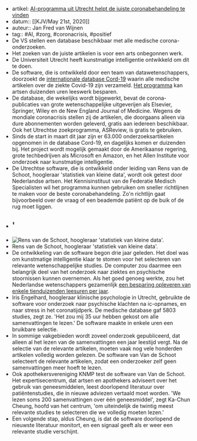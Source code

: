 - artikel: [AI-programma uit Utrecht helpt de juiste coronabehandeling te vinden](https://fd.nl/ondernemen/1345230/ai-programma-uit-utrecht-helpt-de-juiste-coronabehandeling-te-vinden)
- datum:: [[KJV/May 21st, 2020]]
- auteur:: Jan Fred van Wijnen
- tag:: #AI, #zorg, #coronacrisis, #positief
- De VS stellen een database beschikbaar met alle medische corona-onderzoeken.
- Het zoeken van de juiste artikelen is voor een arts onbegonnen werk.
- De Universiteit Utrecht heeft kunstmatige intelligentie ontwikkeld om dit te doen.
- De software, die is ontwikkeld door een team van datawetenschappers, doorzoekt de [internationale database Cord-19](https://www.semanticscholar.org/cord19) waarin alle medische artikelen over de ziekte Covid-19 zijn verzameld. [Het programma](https://asreview.nl/) kan artsen duizenden uren leeswerk besparen.
- De database, die wekelijks wordt bijgewerkt, bevat de corona-publicaties van grote wetenschappelijke uitgeverijen als Elsevier, Springer, Wiley en de New England Journal of Medicine. Wegens de mondiale coronacrisis stellen zij de artikelen, die doorgaans alleen via dure abonnementen worden geleverd, gratis aan iedereen beschikbaar. Ook het Utrechtse zoekprogramma, ASReview, is gratis te gebruiken.
- Sinds de start in maart dit jaar zijn er 63.000 onderzoeksartikelen opgenomen in de database Cord-19, en dagelijks komen er duizenden bij. Het project wordt mogelijk gemaakt door de Amerikaanse regering, grote techbedrijven als Microsoft en Amazon, en het Allen Institute voor onderzoek naar kunstmatige intelligentie.
- De Utrechtse software, die is ontwikkeld onder leiding van Rens van de Schoot, hoogleraar 'statistiek van kleine data', wordt ook getest door Nederlandse artsen. Het Kennisinstituut van de Federatie Medisch Specialisten wil het programma kunnen gebruiken om sneller richtlijnen te maken voor de beste coronabehandeling. Zo'n richtlijn gaat bijvoorbeeld over de vraag of een beademde patiënt op de buik of de rug moet liggen.
- ## '
- ![Rens van de Schoot, hoogleraar 'statistiek van kleine data'.](https://images.fd.nl/IpdSM16ernfp68LH2Gz4C-t4T-U.jpg?auto=format&q=45&cs=tinysrgb&w=1280)
- Rens van de Schoot, hoogleraar 'statistiek van kleine data'.
- De ontwikkeling van de software begon drie jaar geleden. Het doel was om kunstmatige intelligentie klaar te stomen voor het selecteren van relevante wetenschappelijke studies. De computer zou daarmee een belangrijk deel van het onderzoek naar ziektes en psychische stoornissen kunnen overnemen. Als het goed genoeg werkte, zou het Nederlandse wetenschappers gezamenlijk [een besparing opleveren van enkele tienduizenden leesuren per jaar](https://fd.nl/ondernemen/1282692/software-bespaart-wetenschappers-duizenden-uren-lezen-per-jaar).
- Iris Engelhard, hoogleraar klinische psychologie in Utrecht, gebruikte de software voor onderzoek naar psychische klachten na ic-opnames, en naar stress in het coronatijdperk. De medische database gaf 5803 studies, zegt ze. 'Het zou mij 35 uur hebben gekost om alle samenvattingen te lezen.' De software maakte in enkele uren een bruikbare selectie.
- In sommige vakgebieden wordt zoveel onderzoek gepubliceerd, dat alleen al het lezen van de samenvattingen een jaar leestijd vergt. Na de selectie van de relevante artikelen, moeten vaak nog vele honderden artikelen volledig worden gelezen. De software van Van de Schoot selecteert de relevante artikelen, zodat een onderzoeker zelf geen samenvattingen meer hoeft te lezen.
- Ook apothekersvereniging KNMP test de software van Van de Schoot. Het expertisecentrum, dat artsen en apothekers adviseert over het gebruik van geneesmiddelen, leest doorlopend literatuur over patiëntenstudies, die in nieuwe adviezen vertaald moet worden. 'We lezen soms 200 samenvattingen over één geneesmiddel', zegt Ka-Chun Cheung, hoofd van het centrum, 'om uiteindelijk de twintig meest relevante studies te selecteren die we volledig moeten lezen.'
- Een volgende stap, aldus Cheung, is dat de software doorlopend de nieuwste literatuur monitort, en een signaal geeft als er weer een relevante studie verschijnt.

